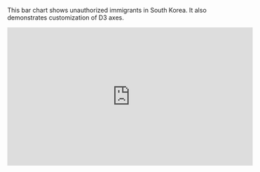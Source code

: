 This bar chart shows unauthorized immigrants in South Korea. It also demonstrates customization of D3 axes.

<iframe width="560" height="315" src="https://www.youtube.com/embed/NlBt-7PuaLk?rel=0" frameborder="0" allow="autoplay; encrypted-media" allowfullscreen></iframe>